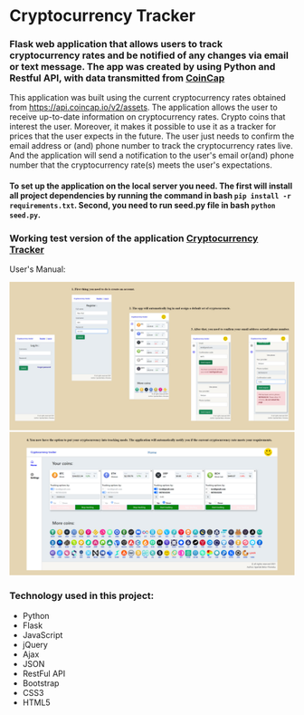 # Cryptocurrency Tracker

### Flask web application that allows users to track cryptocurrency rates and be notified of any changes via email or text message. The app was created by using Python and Restful API, with data transmitted from [CoinCap](https://coincap.io)


This application was built using the current cryptocurrency rates obtained from https://api.coincap.io/v2/assets. The application allows the user to receive up-to-date information on cryptocurrency rates. Crypto coins that interest the user. Moreover, it makes it possible to use it as a tracker for prices that the user expects in the future. The user just needs to confirm the email address or (and) phone number to track the cryptocurrency rates live. And the application will send a notification to the user's email or(and) phone number that the cryptocurrency rate(s) meets the user's expectations.


#### To set up the application on the local server you need. The first will install all project dependencies by running the command in bash ```pip install -r requirements.txt```. Second, you need to run seed.py file in bash ```python seed.py```.

###  Working test version of the application [Cryptocurrency Tracker](https://cryptocurrency-track.herokuapp.com)

User's Manual:

<img src="https://raw.githubusercontent.com/Spartak-Belov-Floresku/cryptocurrency-tracker/master/static/img/site/User's-Manual-1.jpg">

<img src="https://raw.githubusercontent.com/Spartak-Belov-Floresku/cryptocurrency-tracker/master/static/img/site/User's-Manual-2.jpg">


### Technology used in this project:
- Python
- Flask
- JavaScript
- jQuery
- Ajax
- JSON
- RestFul API
- Bootstrap
- CSS3
- HTML5
